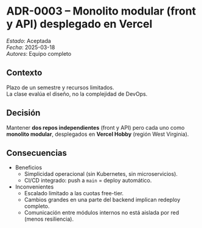 # ADR-0003 – Monolito modular (front y API) desplegado en Vercel

*Estado*: Aceptada  
*Fecha*: 2025-03-18  
*Autores*: Equipo completo

## Contexto
Plazo de un semestre y recursos limitados.  
La clase evalúa el diseño, no la complejidad de DevOps.

## Decisión
Mantener **dos repos independientes** (front y API) pero cada uno como **monolito modular**, desplegados en **Vercel Hobby** (región West Virginia).

## Consecuencias
* Beneficios  
  * Simplicidad operacional (sin Kubernetes, sin microservicios).  
  * CI/CD integrado: push a `main` = deploy automático.  
* Inconvenientes  
  * Escalado limitado a las cuotas free-tier.  
  * Cambios grandes en una parte del backend implican redeploy completo.  
  * Comunicación entre módulos internos no está aislada por red (menos resiliencia).  

